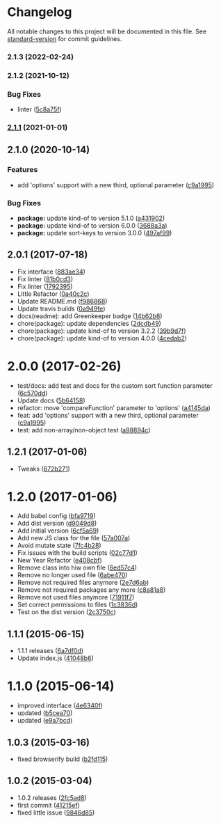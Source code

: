 # Changelog

All notable changes to this project will be documented in this file. See [standard-version](https://github.com/conventional-changelog/standard-version) for commit guidelines.

### 2.1.3 (2022-02-24)

### 2.1.2 (2021-10-12)


### Bug Fixes

* linter ([5c8a75f](https://github.com/kikobeats/sort-keys-recursive/commit/5c8a75ff5f7c5aa7cb39c9f092129ff5ee44997e))

### [2.1.1](https://github.com/kikobeats/sort-keys-recursive/compare/v2.1.0...v2.1.1) (2021-01-01)

## 2.1.0 (2020-10-14)


### Features

* add 'options' support with a new third, optional parameter ([c9a1995](https://github.com/kikobeats/sort-keys-recursive/commit/c9a1995f95fe250ff115b0298040e6a8ee19ed4c))


### Bug Fixes

* **package:** update kind-of to version 5.1.0 ([a431902](https://github.com/kikobeats/sort-keys-recursive/commit/a4319021a4e3d06027bc6bb2e86344abffa27137))
* **package:** update kind-of to version 6.0.0 ([3688a3a](https://github.com/kikobeats/sort-keys-recursive/commit/3688a3a50a0af47c76ca7cf8b99857074459f7e5))
* **package:** update sort-keys to version 3.0.0 ([497af99](https://github.com/kikobeats/sort-keys-recursive/commit/497af99716dc2b1a41428e39a9afdff62aedb524))

<a name="2.0.1"></a>
## 2.0.1 (2017-07-18)

* Fix interface ([883ae34](https://github.com/kikobeats/sort-keys-recursive/commit/883ae34))
* Fix linter ([81b0cd3](https://github.com/kikobeats/sort-keys-recursive/commit/81b0cd3))
* Fix linter ([1792395](https://github.com/kikobeats/sort-keys-recursive/commit/1792395))
* Little Refactor ([0a40c2c](https://github.com/kikobeats/sort-keys-recursive/commit/0a40c2c))
* Update README.md ([f986868](https://github.com/kikobeats/sort-keys-recursive/commit/f986868))
* Update travis builds ([0a949fe](https://github.com/kikobeats/sort-keys-recursive/commit/0a949fe))
* docs(readme): add Greenkeeper badge ([14b62b8](https://github.com/kikobeats/sort-keys-recursive/commit/14b62b8))
* chore(package): update dependencies ([2dcdb49](https://github.com/kikobeats/sort-keys-recursive/commit/2dcdb49))
* chore(package): update kind-of to version 3.2.2 ([39b9d7f](https://github.com/kikobeats/sort-keys-recursive/commit/39b9d7f))
* chore(package): update kind-of to version 4.0.0 ([4cedab2](https://github.com/kikobeats/sort-keys-recursive/commit/4cedab2))



<a name="2.0.0"></a>
# 2.0.0 (2017-02-26)

* test/docs: add test and docs for the custom sort function parameter ([6c570dd](https://github.com/kikobeats/sort-keys-recursive/commit/6c570dd))
* Update docs ([5b64158](https://github.com/kikobeats/sort-keys-recursive/commit/5b64158))
* refactor: move 'compareFunction' parameter to 'options' ([a4145da](https://github.com/kikobeats/sort-keys-recursive/commit/a4145da))
* feat: add 'options' support with a new third, optional parameter ([c9a1995](https://github.com/kikobeats/sort-keys-recursive/commit/c9a1995))
* test: add non-array/non-object test ([a98894c](https://github.com/kikobeats/sort-keys-recursive/commit/a98894c))



<a name="1.2.1"></a>
## 1.2.1 (2017-01-06)

* Tweaks ([672b271](https://github.com/kikobeats/sort-keys-recursive/commit/672b271))



<a name="1.2.0"></a>
# 1.2.0 (2017-01-06)

* Add babel config ([bfa9719](https://github.com/kikobeats/sort-keys-recursive/commit/bfa9719))
* Add dist version ([d9049d8](https://github.com/kikobeats/sort-keys-recursive/commit/d9049d8))
* Add initial version ([6cf5a69](https://github.com/kikobeats/sort-keys-recursive/commit/6cf5a69))
* Add new JS class for the file ([57a007a](https://github.com/kikobeats/sort-keys-recursive/commit/57a007a))
* Avoid mutate state ([7fc4b28](https://github.com/kikobeats/sort-keys-recursive/commit/7fc4b28))
* Fix issues with the build scripts ([02c77d1](https://github.com/kikobeats/sort-keys-recursive/commit/02c77d1))
* New Year Refactor ([e408cbf](https://github.com/kikobeats/sort-keys-recursive/commit/e408cbf))
* Remove class into hiw own file ([6ed57c4](https://github.com/kikobeats/sort-keys-recursive/commit/6ed57c4))
* Remove no longer used file ([6abe470](https://github.com/kikobeats/sort-keys-recursive/commit/6abe470))
* Remove not required files anymore ([2e7d6ab](https://github.com/kikobeats/sort-keys-recursive/commit/2e7d6ab))
* Remove not required packages any more ([c8a81a8](https://github.com/kikobeats/sort-keys-recursive/commit/c8a81a8))
* Remove not used files anymore ([71911f7](https://github.com/kikobeats/sort-keys-recursive/commit/71911f7))
* Set correct permissions to files ([1c3836d](https://github.com/kikobeats/sort-keys-recursive/commit/1c3836d))
* Test on the dist version ([2c3750c](https://github.com/kikobeats/sort-keys-recursive/commit/2c3750c))



<a name="1.1.1"></a>
## 1.1.1 (2015-06-15)

* 1.1.1 releases ([6a7df0d](https://github.com/kikobeats/sort-keys-recursive/commit/6a7df0d))
* Update index.js ([41048b6](https://github.com/kikobeats/sort-keys-recursive/commit/41048b6))



<a name="1.1.0"></a>
# 1.1.0 (2015-06-14)

* improved interface ([4e6340f](https://github.com/kikobeats/sort-keys-recursive/commit/4e6340f))
* updated ([b5cea70](https://github.com/kikobeats/sort-keys-recursive/commit/b5cea70))
* updated ([e9a7bcd](https://github.com/kikobeats/sort-keys-recursive/commit/e9a7bcd))



<a name="1.0.3"></a>
## 1.0.3 (2015-03-16)

* fixed browserify build ([b2fd115](https://github.com/kikobeats/sort-keys-recursive/commit/b2fd115))



<a name="1.0.2"></a>
## 1.0.2 (2015-03-04)

* 1.0.2 releases ([2fc5ad8](https://github.com/kikobeats/sort-keys-recursive/commit/2fc5ad8))
* first commit ([41215ef](https://github.com/kikobeats/sort-keys-recursive/commit/41215ef))
* fixed little issue ([9846d85](https://github.com/kikobeats/sort-keys-recursive/commit/9846d85))
